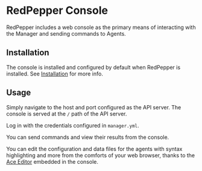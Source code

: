 # RedPepper Console

RedPepper includes a web console as the primary means of interacting with the Manager and sending commands to Agents.

## Installation

The console is installed and configured by default when RedPepper is installed.
See [Installation](/docs/installation.md) for more info.

## Usage

Simply navigate to the host and port configured as the API server.
The console is served at the `/` path of the API server.

Log in with the credentials configured in `manager.yml`.

You can send commands and view their results from the console.

You can edit the configuration and data files for the agents with syntax highlighting and more from the comforts of your web browser, thanks to the [Ace Editor](https://ace.c9.io) embedded in the console.
